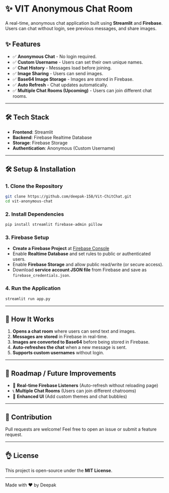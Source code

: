 # ✨ VIT Anonymous Chat Room

A real-time, anonymous chat application built using **Streamlit** and **Firebase**. Users can chat without login, see previous messages, and share images.

## ✨ Features
- ✅ **Anonymous Chat** - No login required.
- ✅ **Custom Username** - Users can set their own unique names.
- ✅ **Chat History** - Messages load before joining.
- ✅ **Image Sharing** - Users can send images.
- ✅ **Base64 Image Storage** - Images are stored in Firebase.
- ✅ **Auto Refresh** - Chat updates automatically.
- ✅ **Multiple Chat Rooms (Upcoming)** - Users can join different chat rooms.

---

## 🛠 Tech Stack
- **Frontend**: Streamlit
- **Backend**: Firebase Realtime Database
- **Storage**: Firebase Storage
- **Authentication**: Anonymous (Custom Username)

---

## 🛠 Setup & Installation

### 1. Clone the Repository
```bash
git clone https://github.com/deepak-158/Vit-ChitChat.git
cd vit-anonymous-chat
```

### 2. Install Dependencies
```bash
pip install streamlit firebase-admin pillow
```

### 3. Firebase Setup
- **Create a Firebase Project** at [Firebase Console](https://console.firebase.google.com/)
- Enable **Realtime Database** and set rules to public or authenticated users.
- Enable **Firebase Storage** and allow public read/write (or secure access).
- Download **service account JSON file** from Firebase and save as `firebase_credentials.json`.

### 4. Run the Application
```bash
streamlit run app.py
```

---

## 🌟 How It Works
1. **Opens a chat room** where users can send text and images.
2. **Messages are stored** in Firebase in real-time.
3. **Images are converted to Base64** before being stored in Firebase.
4. **Auto-refreshes the chat** when a new message is sent.
5. **Supports custom usernames** without login.

---

## 🔧 Roadmap / Future Improvements
- 🔄 **Real-time Firebase Listeners** (Auto-refresh without reloading page)
- 📞 **Multiple Chat Rooms** (Users can join different chatrooms)
- 🌟 **Enhanced UI** (Add custom themes and chat bubbles)

---

## 👤 Contribution
Pull requests are welcome! Feel free to open an issue or submit a feature request.

---

## 👌 License
This project is open-source under the **MIT License**.

---

Made with ❤️ by Deepak

